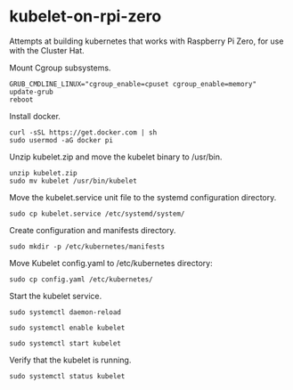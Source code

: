 # kubelet-on-rpi-zero
Attempts at building kubernetes that works with Raspberry Pi Zero, for use with the Cluster Hat.

Mount Cgroup subsystems.
```
GRUB_CMDLINE_LINUX="cgroup_enable=cpuset cgroup_enable=memory"
update-grub
reboot
```
Install docker.
```
curl -sSL https://get.docker.com | sh
sudo usermod -aG docker pi
```
Unzip kubelet.zip and move the kubelet binary to /usr/bin.
```
unzip kubelet.zip
sudo mv kubelet /usr/bin/kubelet
```
Move the kubelet.service unit file to the systemd configuration directory.
```
sudo cp kubelet.service /etc/systemd/system/
```
Create configuration and manifests directory.
```
sudo mkdir -p /etc/kubernetes/manifests
```
Move Kubelet config.yaml to /etc/kubernetes directory:
```
sudo cp config.yaml /etc/kubernetes/
```
Start the kubelet service.
```
sudo systemctl daemon-reload

sudo systemctl enable kubelet

sudo systemctl start kubelet
```
Verify that the kubelet is running.
```
sudo systemctl status kubelet
```

